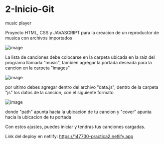 # 2-Inicio-Git
music player

Proyecto HTML, CSS y JAVASCRIPT para la creacion de un reproductor de musica con archivos importados

![image](https://github.com/Jair0305/2-Inicio-Git/assets/73390890/59f0cad4-116e-41d3-91f9-58bdd41f40c9)

La lista de canciones debe colocarse en la carpeta ubicada en la raiz del programa llamada "music", tambien agregar la portada deseada para la cancion en la carpeta "images"

![image](https://github.com/Jair0305/2-Inicio-Git/assets/73390890/f9729eee-7ba2-42e0-a2cf-a1a27bcfb2d6)

por ultimo debes agregar dentro del archivo "data.js", dentro de la carpeta "js" los datos de la cancion, con el siguiente formato

![image](https://github.com/Jair0305/2-Inicio-Git/assets/73390890/e2ecfa03-5276-4630-96e6-5940e9aa9767)

donde "path" apunta hacia la ubicacion de tu cancion 
y "cover" apunta hacia la ubicacion de tu portada

Con estos ajustes, puedes iniciar y tendras tus canciones cargadas.

Link del deploy en netlify: https://147730-practica2.netlify.app
